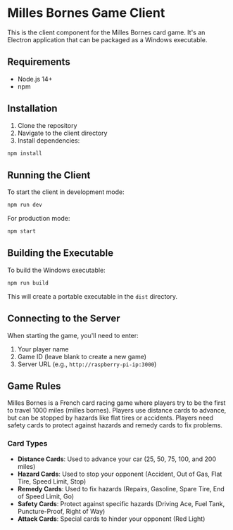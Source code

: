 # Milles Bornes Game Client

This is the client component for the Milles Bornes card game. It's an Electron application that can be packaged as a Windows executable.

## Requirements

- Node.js 14+
- npm

## Installation

1. Clone the repository
2. Navigate to the client directory
3. Install dependencies:

```bash
npm install
```

## Running the Client

To start the client in development mode:

```bash
npm run dev
```

For production mode:

```bash
npm start
```

## Building the Executable

To build the Windows executable:

```bash
npm run build
```

This will create a portable executable in the `dist` directory.

## Connecting to the Server

When starting the game, you'll need to enter:

1. Your player name
2. Game ID (leave blank to create a new game)
3. Server URL (e.g., `http://raspberry-pi-ip:3000`)

## Game Rules

Milles Bornes is a French card racing game where players try to be the first to travel 1000 miles (milles bornes). Players use distance cards to advance, but can be stopped by hazards like flat tires or accidents. Players need safety cards to protect against hazards and remedy cards to fix problems.

### Card Types

- **Distance Cards**: Used to advance your car (25, 50, 75, 100, and 200 miles)
- **Hazard Cards**: Used to stop your opponent (Accident, Out of Gas, Flat Tire, Speed Limit, Stop)
- **Remedy Cards**: Used to fix hazards (Repairs, Gasoline, Spare Tire, End of Speed Limit, Go)
- **Safety Cards**: Protect against specific hazards (Driving Ace, Fuel Tank, Puncture-Proof, Right of Way)
- **Attack Cards**: Special cards to hinder your opponent (Red Light)

